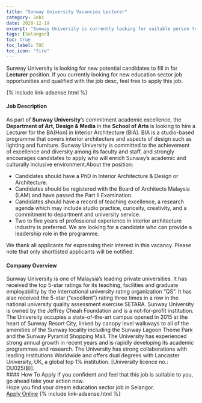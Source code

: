 ```yaml
---
title: "Sunway University Vacancies Lecturer" 
category: Jobs 
date: 2020-12-19 
excerpt: "Sunway University is currently looking for suitable person to fill in the Lecturer which positioned at Selangor" 
tags: [Selangor] 
toc: true 
toc_label: TOC 
toc_icon: "fire" 
--- 
```


<p>Sunway University is looking for new potential candidates to fill in for <b>Lecturer</b> position. If you currently looking for new education sector job opportunities and qualified with the job desc, feel free to apply this job.
</p>{% include link-adsense.html %} 
 <div><div><div><h4>Job Description</h4></div></div><div><div><span><div><div>As part of <strong>Sunway University</strong>&#8217;s commitment academic excellence, the <strong>Department of Art, Design &amp; Media</strong> in the <strong>School of Arts</strong> is looking to hire a Lecturer for the BA(Hon) in Interior Architecture (BIA). BIA is a studio-based programme that covers interior architecture and aspects of design such as lighting and furniture. Sunway University is committed to the achievement of excellence and diversity among its faculty and staff, and strongly encourages candidates to apply who will enrich Sunway&#8217;s academic and culturally inclusive environment.About the position:<ul><li>Candidates should have a PhD in Interior Architecture &amp; Design or Architecture.&#160;</li><li>Candidates should be registered with the Board of Architects Malaysia (LAM) and have passed the Part II Examination.</li><li>Candidates should have a record of teaching excellence, a research agenda which&#160;may include studio practice, curiosity, creativity, and a commitment to department and university service.&#160;</li><li>Two to five years of professional experience in interior architecture industry is preferred. We are looking for a candidate who can provide a leadership role in the programme.</li></ul></div><div>We thank all applicants for&#160;expressing their&#160;interest in this vacancy. Please note that only&#160;shortlisted applicants will&#160;be notified.</div></div></span></div></div></div> 
<div><div><div><h4>Company Overview</h4></div></div><div><div><span><div><div>
<div>
<div>
			Sunway University is one of Malaysia&#8217;s leading private universities. It has received the top 5-star ratings for its teaching, facilities and graduate employability by the international university rating organization &#8220;QS&#8221;. It has also received the 5-star (&#8220;excellent&#8221;) rating three times in a row in the national university quality assessment exercise SETARA. Sunway University is owned by the Jeffrey Cheah Foundation and is a not-for-profit institution. The University occupies a state-of-the-art campus opened in 2015 at the heart of Sunway Resort City, linked by canopy level walkways to all of the amenities of the Sunway locality including the Sunway Lagoon Theme Park and the Sunway Pyramid Shopping Mall. The University has experienced strong annual growth in recent years and is rapidly developing its academic programmes and research. The University has strong collaborations with leading institutions Worldwide and offers dual degrees with Lancaster University, UK, a global top 1% institution. [University licence no.: DU025(B)].</div>
</div>
</div></div></span></div></div></div> 
#### How To Apply 
If you confident and feel that this job is suitable to you, go ahead take your action now. <br/> 
Hope you find your dream education sector job in Selangor. <br/> 
<a href="https://www.jobstreet.com.my/en/job/lecturer-4447962?jobId=jobstreet-my-job-4447962&sectionRank=1&token=0~fbc4ce5b-04eb-47b0-80e5-7b5ee1b267e6&fr=SRP%20View%20In%20New%20Ta" class="btn btn--info" target="_blank" rel="nofollow noopenner">Apply Online</a> 
{% include link-adsense.html %} 